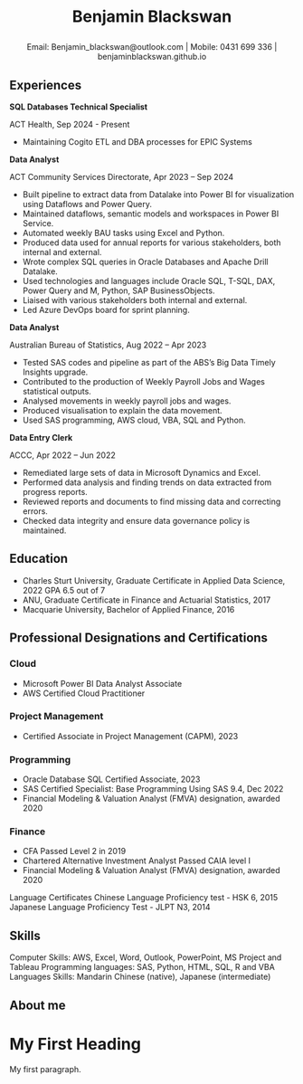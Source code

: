 # <p align="center"> Benjamin Blackswan </p>

<p align="center"> Email: Benjamin_blackswan@outlook.com   |   Mobile: 0431 699 336  | benjaminblackswan.github.io </p>
    

## Experiences


**SQL Databases Technical Specialist**

ACT Health, Sep 2024 - Present
* Maintaining Cogito ETL and DBA processes for EPIC Systems



**Data Analyst**

ACT Community Services Directorate, Apr 2023 – Sep 2024

* Built pipeline to extract data from Datalake into Power BI for visualization using Dataflows and Power Query.
* Maintained dataflows, semantic models and workspaces in Power BI Service.
* Automated weekly BAU tasks using Excel and Python.
* Produced data used for annual reports for various stakeholders, both internal and external.
* Wrote complex SQL queries in Oracle Databases and Apache Drill Datalake.
* Used technologies and languages include Oracle SQL, T-SQL, DAX, Power Query and M, Python, SAP BusinessObjects.
* Liaised with various stakeholders both internal and external.
* Led Azure DevOps board for sprint planning.


**Data Analyst**

Australian Bureau of Statistics, Aug 2022 – Apr 2023
* Tested SAS codes and pipeline as part of the ABS’s Big Data Timely Insights upgrade.
* Contributed to the production of Weekly Payroll Jobs and Wages statistical outputs.
* Analysed movements in weekly payroll jobs and wages.
* Produced visualisation to explain the data movement.
* Used SAS programming, AWS cloud, VBA, SQL and Python.


**Data Entry Clerk**

ACCC, Apr 2022 – Jun 2022
* Remediated large sets of data in Microsoft Dynamics and Excel.
* Performed data analysis and finding trends on data extracted from progress reports.
* Reviewed reports and documents to find missing data and correcting errors.
* Checked data integrity and ensure data governance policy is maintained.

## Education
* Charles Sturt University, Graduate Certificate in Applied Data Science, 2022 GPA 6.5 out of 7
* ANU, Graduate Certificate in Finance and Actuarial Statistics, 2017
* Macquarie University, Bachelor of Applied Finance, 2016

## Professional Designations and Certifications
### Cloud
* Microsoft Power BI Data Analyst Associate
* AWS Certified Cloud Practitioner


### Project Management
* Certified Associate in Project Management (CAPM), 2023
### Programming
* Oracle Database SQL Certified Associate, 2023
* SAS Certified Specialist: Base Programming Using SAS 9.4, Dec 2022
* Financial Modeling & Valuation Analyst (FMVA) designation, awarded 2020

### Finance
* CFA Passed Level 2 in 2019
* Chartered Alternative Investment Analyst Passed CAIA level I
* Financial Modeling & Valuation Analyst (FMVA) designation, awarded 2020

Language Certificates
Chinese Language Proficiency test - HSK 6, 2015                                         
Japanese Language Proficiency Test - JLPT N3, 2014
	
## Skills
Computer Skills: AWS, Excel, Word, Outlook, PowerPoint, MS Project and Tableau
Programming languages: SAS, Python, HTML, SQL, R and VBA
Languages Skills: Mandarin Chinese (native), Japanese (intermediate)





## About me

 <!DOCTYPE html>
<html>
<body>

<h1>My First Heading</h1>
<p>My first paragraph.</p>

</body>
</html> 

